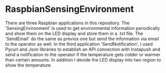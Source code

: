 # RaspbianSensingEnvironment
 There are three Raspbian applications in this repository. The 'SensingEnvironment' is used to get environmental information periodically and show them on the LED display and store them in a .txt file. The 'SendEmail' do the same as previos one but send the information via email to the operator as well. In the third application 'SendNotification', I used Pycurl and Json libraries to establish an API connection with Instapush and send a notification to the operator if the temperature gets colder or warmer than certain amounts. In addition I devide the LED display into two region to show the temperature.
